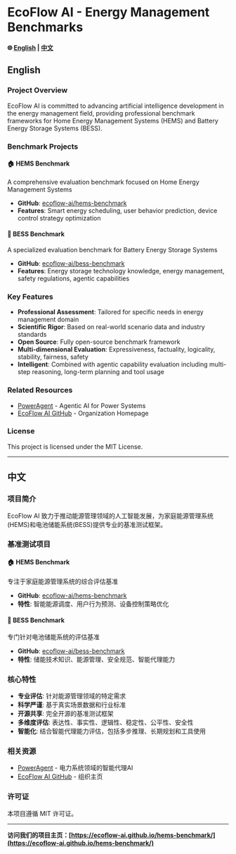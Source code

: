 # EcoFlow AI - Energy Management Benchmarks

**🌐 [English](#english) | [中文](#中文)**

## English

### Project Overview

EcoFlow AI is committed to advancing artificial intelligence development in the energy management field, providing professional benchmark frameworks for Home Energy Management Systems (HEMS) and Battery Energy Storage Systems (BESS).

### Benchmark Projects

#### 🏠 HEMS Benchmark
A comprehensive evaluation benchmark focused on Home Energy Management Systems
- **GitHub**: [ecoflow-ai/hems-benchmark](https://github.com/ecoflow-ai/hems-benchmark)
- **Features**: Smart energy scheduling, user behavior prediction, device control strategy optimization

#### 🔋 BESS Benchmark  
A specialized evaluation benchmark for Battery Energy Storage Systems
- **GitHub**: [ecoflow-ai/bess-benchmark](https://github.com/ecoflow-ai/bess-benchmark)
- **Features**: Energy storage technology knowledge, energy management, safety regulations, agentic capabilities

### Key Features

- **Professional Assessment**: Tailored for specific needs in energy management domain
- **Scientific Rigor**: Based on real-world scenario data and industry standards
- **Open Source**: Fully open-source benchmark framework
- **Multi-dimensional Evaluation**: Expressiveness, factuality, logicality, stability, fairness, safety
- **Intelligent**: Combined with agentic capability evaluation including multi-step reasoning, long-term planning and tool usage

### Related Resources

- [PowerAgent](https://power-agent.github.io/) - Agentic AI for Power Systems
- [EcoFlow AI GitHub](https://github.com/ecoflow-ai) - Organization Homepage

### License

This project is licensed under the MIT License.

---

## 中文

### 项目简介

EcoFlow AI 致力于推动能源管理领域的人工智能发展，为家庭能源管理系统(HEMS)和电池储能系统(BESS)提供专业的基准测试框架。

### 基准测试项目

#### 🏠 HEMS Benchmark
专注于家庭能源管理系统的综合评估基准
- **GitHub**: [ecoflow-ai/hems-benchmark](https://github.com/ecoflow-ai/hems-benchmark)
- **特性**: 智能能源调度、用户行为预测、设备控制策略优化

#### 🔋 BESS Benchmark  
专门针对电池储能系统的评估基准
- **GitHub**: [ecoflow-ai/bess-benchmark](https://github.com/ecoflow-ai/bess-benchmark)
- **特性**: 储能技术知识、能源管理、安全规范、智能代理能力

### 核心特性

- **专业评估**: 针对能源管理领域的特定需求
- **科学严谨**: 基于真实场景数据和行业标准
- **开源共享**: 完全开源的基准测试框架
- **多维度评估**: 表达性、事实性、逻辑性、稳定性、公平性、安全性
- **智能化**: 结合智能代理能力评估，包括多步推理、长期规划和工具使用

### 相关资源

- [PowerAgent](https://power-agent.github.io/) - 电力系统领域的智能代理AI
- [EcoFlow AI GitHub](https://github.com/ecoflow-ai) - 组织主页

### 许可证

本项目遵循 MIT 许可证。

---

**访问我们的项目主页：[https://ecoflow-ai.github.io/hems-benchmark/](https://ecoflow-ai.github.io/hems-benchmark/)**
